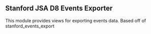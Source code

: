 Stanford JSA D8 Events Exporter
---
This module provides views for exporting events data. Based off of stanford_events_export